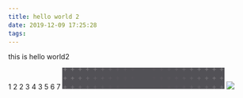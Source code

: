 ```yaml
---
title: hello world 2
date: 2019-12-09 17:25:28
tags:
---
```


this is hello world2 

1
2
2
3
4
3
5
6
7
![](https://raw.githubusercontent.com/storm1122/CloudImage/master/img/form_qq_pic_1.png)
![](https://goss.veer.com/creative/vcg/veer/800water/veer-134951554.jpg)
